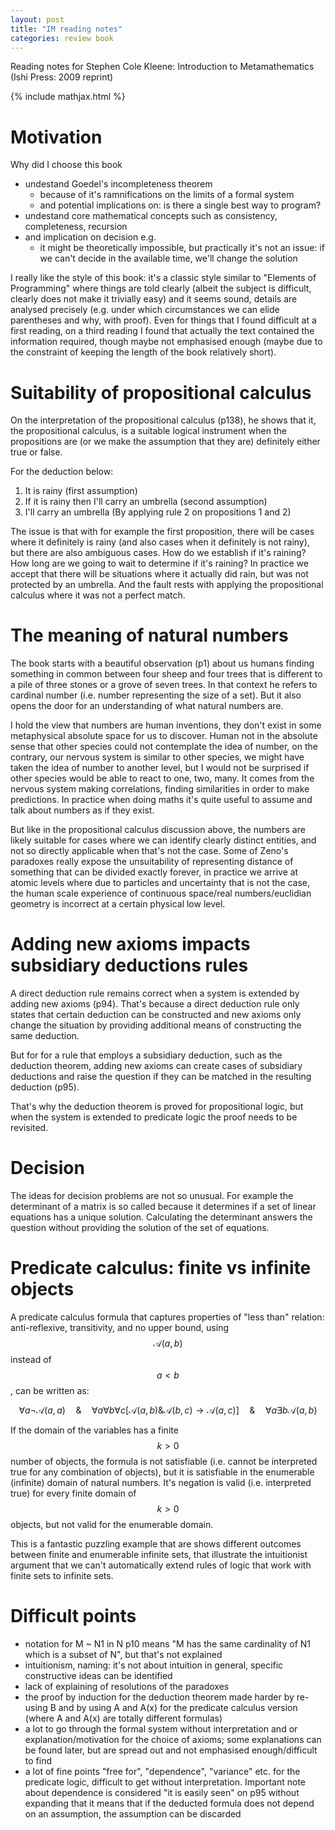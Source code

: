 ```yaml
---
layout: post
title: "IM reading notes"
categories: review book
---
```


Reading notes for Stephen Cole Kleene: Introduction to Metamathematics (Ishi
Press: 2009 reprint)

{% include mathjax.html %}


# Motivation

Why did I choose this book
- undestand Goedel's incompleteness theorem
  - because of it's ramnifications on the limits of a formal system
  - and potential implications on: is there a single best way to program?
- undestand core mathematical concepts such as consistency, completeness,
  recursion
- and implication on decision e.g.
  - it might be theoretically impossible, but practically it's not an issue: if
    we can't decide in the available time, we'll change the solution

I really like the style of this book: it's a classic style similar to "Elements
of Programming" where things are told clearly (albeit the subject is difficult,
clearly does not make it trivially easy) and it seems sound, details are
analysed precisely (e.g. under which circumstances we can elide parentheses and
why, with proof). Even for things that I found difficult at a first reading, on
a third reading I found that actually the text contained the information
required, though maybe not emphasised enough (maybe due to the constraint of
keeping the length of the book relatively short).


# Suitability of propositional calculus

On the interpretation of the propositional calculus (p138), he shows that it,
the propositional calculus, is a suitable logical instrument when the
propositions are (or we make the assumption that they are) definitely either
true or false.

For the deduction below:

1. It is rainy (first assumption)
2. If it is rainy then I'll carry an umbrella (second assumption)
3. I'll carry an umbrella (By applying rule 2 on propositions 1 and 2)

The issue is that with for example the first proposition, there will be cases
where it definitely is rainy (and also cases when it definitely is not rainy),
but there are also ambiguous cases. How do we establish if it's raining? How
long are we going to wait to determine if it's raining? In practice we accept
that there will be situations where it actually did rain, but was not protected
by an umbrella. And the fault rests with applying the propositional calculus
where it was not a perfect match.


# The meaning of natural numbers

The book starts with a beautiful observation (p1) about us humans finding
something in common between four sheep and four trees that is different to a
pile of three stones or a grove of seven trees. In that context he refers to
cardinal number (i.e. number representing the size of a set). But it also opens
the door for an understanding of what natural numbers are.

I hold the view that numbers are human inventions, they don't exist in some
metaphysical absolute space for us to discover. Human not in the absolute sense
that other species could not contemplate the idea of number, on the contrary,
our nervous system is similar to other species, we might have taken the idea of
number to another level, but I would not be surprised if other species would be
able to react to one, two, many. It comes from the nervous system making
correlations, finding similarities in order to make predictions. In practice
when doing maths it's quite useful to assume and talk about numbers as if they
exist.

But like in the propositional calculus discussion above, the numbers are likely
suitable for cases where we can identify clearly distinct entities, and not so
directly applicable when that's not the case. Some of Zeno's paradoxes really
expose the unsuitability of representing distance of something that can be
divided exactly forever, in practice we arrive at atomic levels where due to
particles and uncertainty that is not the case, the human scale experience of
continuous space/real numbers/euclidian geometry is incorrect at a certain
physical low level.


# Adding new axioms impacts subsidiary deductions rules

A direct deduction rule remains correct when a system is extended by adding new
axioms (p94). That's because a direct deduction rule only states that certain
deduction can be constructed and new axioms only change the situation by
providing additional means of constructing the same deduction.

But for for a rule that employs a subsidiary deduction, such as the deduction
theorem, adding new axioms can create cases of subsidiary deductions and raise
the question if they can be matched in the resulting deduction (p95).

That's why the deduction theorem is proved for propositional logic, but when
the system is extended to predicate logic the proof needs to be revisited.


# Decision

The ideas for decision problems are not so unusual. For example the determinant
of a matrix is so called because it determines if a set of linear equations has
a unique solution. Calculating the determinant answers the question without
providing the solution of the set of equations.


# Predicate calculus: finite vs infinite objects

A predicate calculus formula that captures properties of "less than" relation:
anti-reflexive, transitivity, and no upper bound, using $$\mathcal{A}(a, b)$$
instead of $$a < b$$, can be written as:

$$\forall a \lnot \mathcal{A}(a,a) \quad  \& \quad  \forall a \forall b \forall
c [\mathcal{A}(a, b) \& \mathcal{A}(b, c) \to \mathcal{A}(a, c)] \quad \& \quad
\forall a \exists b \mathcal{A}(a, b)$$

If the domain of the variables has a finite $$k > 0$$ number of objects, the
formula is not satisfiable (i.e. cannot be interpreted true for any combination
of objects), but it is satisfiable in the enumerable (infinite) domain of
natural numbers. It's negation is valid (i.e. interpreted true) for every
finite domain of $$k > 0$$ objects, but not valid for the enumerable domain.

This is a fantastic puzzling example that are shows different outcomes between
finite and enumerable infinite sets, that illustrate the intuitionist argument
that we can't automatically extend rules of logic that work with finite sets to
infinite sets.


# Difficult points

- notation for M ~ N1 in N p10 means "M has the same cardinality of N1 which is
  a subset of N", but that's not explained
- intuitionism, naming: it's not about intuition in general, specific
  constructive ideas can be identified
- lack of explaining of resolutions of the paradoxes
- the proof by induction for the deduction theorem made harder by re-using B
  and by using A and A(x) for the predicate calculus version (where A and A(x)
  are totally different formulas)
- a lot to go through the formal system without interpretation and or
  explanation/motivation for the choice of axioms; some explanations can be
  found later, but are spread out and not emphasised enough/difficult to find
- a lot of fine points "free for", "dependence", "variance" etc. for the
  predicate logic, difficult to get without interpretation. Important note
  about dependence is considered "it is easily seen" on p95 without expanding
  that it means that if the deducted formula does not depend on an assumption,
  the assumption can be discarded
